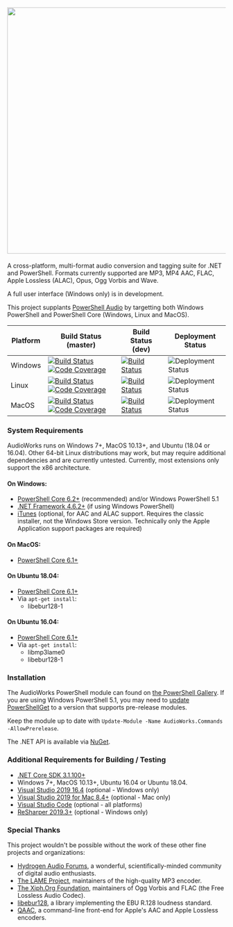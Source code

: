 <h1 align="center"><img src="https://github.com/jherby2k/AudioWorks/raw/master/Logo.png" width="567" /></h1>

A cross-platform, multi-format audio conversion and tagging suite for .NET and PowerShell. Formats currently supported are MP3, MP4 AAC, FLAC, Apple Lossless (ALAC), Opus, Ogg Vorbis and Wave.

A full user interface (Windows only) is in development.

This project supplants [PowerShell Audio](https://github.com/jherby2k/PowerShellAudio) by targetting both Windows PowerShell and PowerShell Core (Windows, Linux and MacOS).

Platform | Build Status (master) | Build Status (dev) | Deployment Status
-- | -- | -- | --
Windows | [![Build Status](https://dev.azure.com/jherby2k/AudioWorks/_apis/build/status/AudioWorks%20for%20Windows?branchName=master)](https://dev.azure.com/jherby2k/AudioWorks/_build/latest?definitionId=2?branchName=master) [![Code Coverage](https://img.shields.io/azure-devops/coverage/jherby2k/AudioWorks/2.svg)](https://dev.azure.com/jherby2k/AudioWorks/_build/latest?definitionId=2?branchName=master) | [![Build Status](https://dev.azure.com/jherby2k/AudioWorks/_apis/build/status/AudioWorks%20for%20Windows?branchName=dev)](https://dev.azure.com/jherby2k/AudioWorks/_build/latest?definitionId=2?branchName=dev) | ![Deployment Status](https://vsrm.dev.azure.com/jherby2k/_apis/public/Release/badge/ce2541e1-667c-4be1-a926-7d44ff89db07/2/2)
Linux | [![Build Status](https://dev.azure.com/jherby2k/AudioWorks/_apis/build/status/AudioWorks%20for%20Linux?branchName=master)](https://dev.azure.com/jherby2k/AudioWorks/_build/latest?definitionId=3?branchName=master) [![Code Coverage](https://img.shields.io/azure-devops/coverage/jherby2k/AudioWorks/3.svg)](https://dev.azure.com/jherby2k/AudioWorks/_build/latest?definitionId=3?branchName=master) | [![Build Status](https://dev.azure.com/jherby2k/AudioWorks/_apis/build/status/AudioWorks%20for%20Linux?branchName=dev)](https://dev.azure.com/jherby2k/AudioWorks/_build/latest?definitionId=3?branchName=dev) | ![Deployment Status](https://vsrm.dev.azure.com/jherby2k/_apis/public/Release/badge/ce2541e1-667c-4be1-a926-7d44ff89db07/4/4)
MacOS | [![Build Status](https://dev.azure.com/jherby2k/AudioWorks/_apis/build/status/AudioWorks%20for%20MacOS?branchName=master)](https://dev.azure.com/jherby2k/AudioWorks/_build/latest?definitionId=4?branchName=master) [![Code Coverage](https://img.shields.io/azure-devops/coverage/jherby2k/AudioWorks/4.svg)](https://dev.azure.com/jherby2k/AudioWorks/_build/latest?definitionId=4?branchName=master) | [![Build Status](https://dev.azure.com/jherby2k/AudioWorks/_apis/build/status/AudioWorks%20for%20MacOS?branchName=dev)](https://dev.azure.com/jherby2k/AudioWorks/_build/latest?definitionId=4?branchName=dev) | ![Deployment Status](https://vsrm.dev.azure.com/jherby2k/_apis/public/Release/badge/ce2541e1-667c-4be1-a926-7d44ff89db07/3/3)

### System Requirements
AudioWorks runs on Windows 7+, MacOS 10.13+, and Ubuntu (18.04 or 16.04). Other 64-bit Linux distributions may work, but may require additional dependencies and are currently untested. Currently, most extensions only support the x86 architecture.

#### On Windows:
* [PowerShell Core 6.2+](https://aka.ms/powershell) (recommended) and/or Windows PowerShell 5.1
* [.NET Framework 4.6.2+](https://dotnet.microsoft.com/download/dotnet-framework/net462) (if using Windows PowerShell)
* [iTunes](https://www.apple.com/itunes) (optional, for AAC and ALAC support. Requires the classic installer, not the Windows Store version. Technically only the Apple Application support packages are required)
#### On MacOS:
* [PowerShell Core 6.1+](https://aka.ms/powershell)
#### On Ubuntu 18.04:
* [PowerShell Core 6.1+](https://aka.ms/powershell)
* Via `apt-get install`:
  * libebur128-1
#### On Ubuntu 16.04:
* [PowerShell Core 6.1+](https://aka.ms/powershell)
* Via `apt-get install`:
  * libmp3lame0
  * libebur128-1

### Installation
The AudioWorks PowerShell module can found on [the PowerShell Gallery](https://www.powershellgallery.com/packages/AudioWorks.Commands). If you are using Windows PowerShell 5.1, you may need to [update PowerShellGet](https://docs.microsoft.com/en-us/powershell/gallery/installing-psget) to a version that supports pre-release modules.

Keep the module up to date with `Update-Module -Name AudioWorks.Commands -AllowPrerelease`.

The .NET API is available via [NuGet](https://www.nuget.org/packages/AudioWorks.Api).

### Additional Requirements for Building / Testing
* [.NET Core SDK 3.1.100+](https://dotnet.github.io/)
* Windows 7+, MacOS 10.13+, Ubuntu 16.04 or Ubuntu 18.04.
* [Visual Studio 2019 16.4](https://visualstudio.microsoft.com/downloads) (optional - Windows only)
* [Visual Studio 2019 for Mac 8.4+](https://visualstudio.microsoft.com/downloads) (optional - Mac only)
* [Visual Studio Code](https://code.visualstudio.com/) (optional - all platforms)
* [ReSharper 2019.3+](https://www.jetbrains.com/resharper) (optional - Windows only)

### Special Thanks
This project wouldn't be possible without the work of these other fine projects and organizations:
* [Hydrogen Audio Forums](https://hydrogenaud.io/), a wonderful, scientifically-minded community of digital audio enthusiasts.
* [The LAME Project](http://lame.sourceforge.net/), maintainers of the high-quality MP3 encoder.
* [The Xiph.Org Foundation](https://xiph.org/), maintainers of Ogg Vorbis and FLAC (the Free Lossless Audio Codec).
* [libebur128](https://github.com/jiixyj/libebur128), a library implementing the EBU R.128 loudness standard.
* [QAAC](https://sites.google.com/site/qaacpage/), a command-line front-end for Apple's AAC and Apple Lossless encoders.

